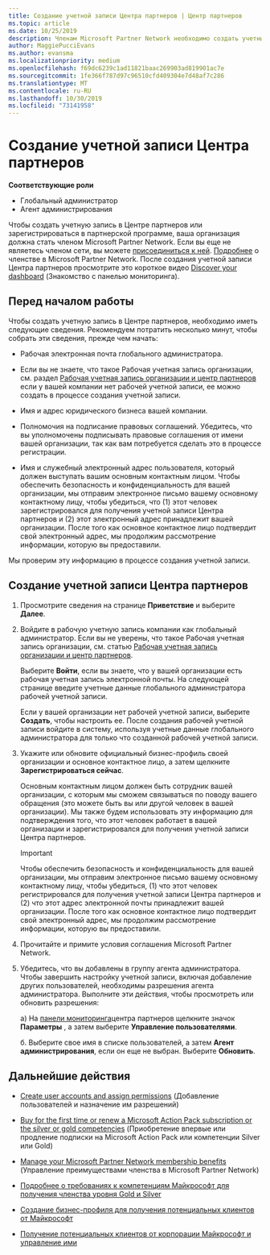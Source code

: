 ```yaml
---
title: Создание учетной записи Центра партнеров | Центр партнеров
ms.topic: article
ms.date: 10/25/2019
description: Членам Microsoft Partner Network необходимо создать учетные записи Центра партнеров и бизнес-профиль для управления преимуществами и компетенциями.
author: MaggiePucciEvans
ms.author: evansma
ms.localizationpriority: medium
ms.openlocfilehash: f69dc6239c1ad11821baac269903ad819901ac7e
ms.sourcegitcommit: 1fe366f787d97c96510cfd409304e7d48af7c286
ms.translationtype: MT
ms.contentlocale: ru-RU
ms.lasthandoff: 10/30/2019
ms.locfileid: "73141958"
---
```

# <a name="create-a-partner-center-account"></a>Создание учетной записи Центра партнеров

**Соответствующие роли**

- Глобальный администратор
- Агент администрирования

Чтобы создать учетную запись в Центре партнеров или зарегистрироваться в партнерской программе, ваша организация должна стать членом Microsoft Partner Network. Если вы еще не являетесь членом сети, вы можете [присоединиться к ней](https://partners.microsoft.com/PartnerProgram/simplifiedenrollment.aspx).  [Подробнее](https://partner.microsoft.com/membership) о членстве в Microsoft Partner Network. После создания учетной записи Центра партнеров просмотрите это короткое видео [Discover your dashboard](https://vimeo.com/290338211) (Знакомство с панелью мониторинга).

## <a name="before-you-begin"></a>Перед началом работы

Чтобы создать учетную запись в Центре партнеров, необходимо иметь следующие сведения. Рекомендуем потратить несколько минут, чтобы собрать эти сведения, прежде чем начать:

-   Рабочая электронная почта глобального администратора.

-   Если вы не знаете, что такое Рабочая учетная запись организации, см. раздел [Рабочая учетная запись организации и центр партнеров](azure-active-directory-tenants-and-partner-center.md) если у вашей компании нет рабочей учетной записи, ее можно создать в процессе создания учетной записи. 

-   Имя и адрес юридического бизнеса вашей компании.  

-   Полномочия на подписание правовых соглашений. Убедитесь, что вы уполномочены подписывать правовые соглашения от имени вашей организации, так как вам потребуется сделать это в процессе регистрации.

-   Имя и служебный электронный адрес пользователя, который должен выступать вашим основным контактным лицом. Чтобы обеспечить безопасность и конфиденциальность для вашей организации, мы отправим электронное письмо вашему основному контактному лицу, чтобы убедиться, что (1) этот человек зарегистрировался для получения учетной записи Центра партнеров и (2) этот электронный адрес принадлежит вашей организации. После того как основное контактное лицо подтвердит свой электронный адрес, мы продолжим рассмотрение информации, которую вы предоставили.

Мы проверим эту информацию в процессе создания учетной записи. 
 
## <a name="create-a-partner-center-account"></a>Создание учетной записи Центра партнеров

1.  Просмотрите сведения на странице **Приветствие** и выберите **Далее**.

2.  Войдите в рабочую учетную запись компании как глобальный администратор. Если вы не уверены, что такое Рабочая учетная запись организации, см. статью [Рабочая учетная запись организации и центр партнеров](azure-active-directory-tenants-and-partner-center.md).

    Выберите **Войти**, если вы знаете, что у вашей организации есть рабочая учетная запись электронной почты. На следующей странице введите учетные данные глобального администратора рабочей учетной записи. 

    Если у вашей организации нет рабочей учетной записи, выберите **Создать**, чтобы настроить ее. После создания рабочей учетной записи войдите в систему, используя учетные данные глобального администратора для только что созданной рабочей учетной записи.

3.  Укажите или обновите официальный бизнес-профиль своей организации и основное контактное лицо, а затем щелкните **Зарегистрироваться сейчас**. 

    Основным контактным лицом должен быть сотрудник вашей организации, с которым мы сможем связываться по поводу вашего обращения (это можете быть вы или другой человек в вашей организации). Мы также будем использовать эту информацию для подтверждения того, что этот человек работает в вашей организации и зарегистрировался для получения учетной записи Центра партнеров.

    > [!IMPORTANT]  
    > Чтобы обеспечить безопасность и конфиденциальность для вашей организации, мы отправим электронное письмо вашему основному контактному лицу, чтобы убедиться, (1) что этот человек регистрировался для получения учетной записи Центра партнеров и (2) что этот адрес электронной почты принадлежит вашей организации. После того как основное контактное лицо подтвердит свой электронный адрес, мы продолжим рассмотрение информации, которую вы предоставили.

4.  Прочитайте и примите условия соглашения Microsoft Partner Network. 

5.  Убедитесь, что вы добавлены в группу агента администратора. Чтобы завершить настройку учетной записи, включая добавление других пользователей, необходимы разрешения агента администратора. Выполните эти действия, чтобы просмотреть или обновить разрешения:

    а) На [панели мониторинга](https://partner.microsoft.com/dashboard/home**)центра партнеров щелкните значок **Параметры** , а затем выберите **Управление пользователями**.  

    б. Выберите свое имя в списке пользователей, а затем **Агент администрирования**, если он еще не выбран. Выберите **Обновить**.  

## <a name="next-steps"></a>Дальнейшие действия

-   [Create user accounts and assign permissions](create-user-accounts-and-set-permissions.md) (Добавление пользователей и назначение им разрешений)

-   [Buy for the first time or renew a Microsoft Action Pack subscription or the silver or gold competencies](mpn-get-action-pack.md) (Приобретение впервые или продление подписки на Microsoft Action Pack или компетенции Silver или Gold)

-   [Manage your Microsoft Partner Network membership benefits](manage-your-partner-network-benefits.md) (Управление преимуществами членства в Microsoft Partner Network)

-   [Подробнее о требованиях к компетенциям Майкрософт для получения членства уровня Gold и Silver](https://partner.microsoft.com/membership/competencies)

-   [Создание бизнес-профиля для получения потенциальных клиентов от Майкрософт](create-a-marketing-profile.md)

-   [Получение потенциальных клиентов от корпорации Майкрософт и управление ими](responding-to-referrals.md)